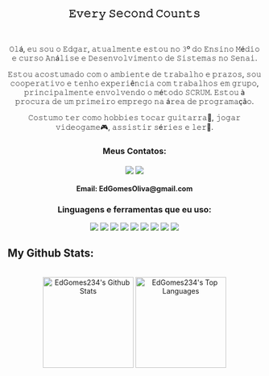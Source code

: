 <h2 align="center"> 
 <br>𝙴𝚟𝚎𝚛𝚢 𝚂𝚎𝚌𝚘𝚗𝚍 𝙲𝚘𝚞𝚗𝚝𝚜<br>
</h2>
<br>

<div align="center">
<p>
𝙾𝚕á, 𝚎𝚞 𝚜𝚘𝚞 𝚘 𝙴𝚍𝚐𝚊𝚛, 𝚊𝚝𝚞𝚊𝚕𝚖𝚎𝚗𝚝𝚎 𝚎𝚜𝚝𝚘𝚞 𝚗𝚘 𝟹º 𝚍𝚘 𝙴𝚗𝚜𝚒𝚗𝚘 𝙼é𝚍𝚒𝚘 𝚎 𝚌𝚞𝚛𝚜𝚘 𝙰𝚗á𝚕𝚒𝚜𝚎 𝚎 𝙳𝚎𝚜𝚎𝚗𝚟𝚘𝚕𝚟𝚒𝚖𝚎𝚗𝚝𝚘 𝚍𝚎 𝚂𝚒𝚜𝚝𝚎𝚖𝚊𝚜 𝚗𝚘 𝚂𝚎𝚗𝚊𝚒.
 
𝙴𝚜𝚝𝚘𝚞 𝚊𝚌𝚘𝚜𝚝𝚞𝚖𝚊𝚍𝚘 𝚌𝚘𝚖 𝚘 𝚊𝚖𝚋𝚒𝚎𝚗𝚝𝚎 𝚍𝚎 𝚝𝚛𝚊𝚋𝚊𝚕𝚑𝚘 𝚎 𝚙𝚛𝚊𝚣𝚘𝚜, 𝚜𝚘𝚞 𝚌𝚘𝚘𝚙𝚎𝚛𝚊𝚝𝚒𝚟𝚘 𝚎 𝚝𝚎𝚗𝚑𝚘 𝚎𝚡𝚙𝚎𝚛𝚒ê𝚗𝚌𝚒𝚊 𝚌𝚘𝚖 𝚝𝚛𝚊𝚋𝚊𝚕𝚑𝚘𝚜 𝚎𝚖 𝚐𝚛𝚞𝚙𝚘, 𝚙𝚛𝚒𝚗𝚌𝚒𝚙𝚊𝚕𝚖𝚎𝚗𝚝𝚎 𝚎𝚗𝚟𝚘𝚕𝚟𝚎𝚗𝚍𝚘 𝚘 𝚖é𝚝𝚘𝚍𝚘 𝚂𝙲𝚁𝚄𝙼.
 𝙴𝚜𝚝𝚘𝚞 à 𝚙𝚛𝚘𝚌𝚞𝚛𝚊 𝚍𝚎 𝚞𝚖 𝚙𝚛𝚒𝚖𝚎𝚒𝚛𝚘 𝚎𝚖𝚙𝚛𝚎𝚐𝚘 𝚗𝚊 á𝚛𝚎𝚊 𝚍𝚎 𝚙𝚛𝚘𝚐𝚛𝚊𝚖𝚊çã𝚘.
 
𝙲𝚘𝚜𝚝𝚞𝚖𝚘 𝚝𝚎𝚛 𝚌𝚘𝚖𝚘 𝚑𝚘𝚋𝚋𝚒𝚎𝚜 𝚝𝚘𝚌𝚊𝚛 𝚐𝚞𝚒𝚝𝚊𝚛𝚛𝚊🎸, 𝚓𝚘𝚐𝚊𝚛 𝚟𝚒𝚍𝚎𝚘𝚐𝚊𝚖𝚎🎮, 𝚊𝚜𝚜𝚒𝚜𝚝𝚒𝚛 𝚜é𝚛𝚒𝚎𝚜 𝚎 𝚕𝚎𝚛📖.
 </p>
</div>

<h3 align="center">Meus Contatos:
 <p align="center">
  
  [<img src="https://img.shields.io/badge/linkedin-%230077B5.svg?style=for-the-badge&logo=linkedin&logoColor=white" align="center">](https://www.linkedin.com/in/edgar-gomes-4bba8823b/)
  [<img src="https://img.shields.io/badge/Instagram-E4405F?style=for-the-badge&logo=instagram&logoColor=white" align="center">](https://www.instagram.com/ed_gomes0109/)
  <br>
  <h4 align="center">Email: EdGomesOliva@gmail.com</h4>
  
</p>
</h3>

<h3 align="center">Linguagens e ferramentas que eu uso:</h3>
<p align="center">
  <img src="https://img.shields.io/badge/HTML5-E34F26?style=for-the-badge&logo=html5&logoColor=white">
  <img src="https://img.shields.io/badge/CSS3-1572B6?style=for-the-badge&logo=css3&logoColor=white">
  <img src="https://img.shields.io/badge/JavaScript-323330?style=for-the-badge&logo=javascript&logoColor=F7DF1E">
  <img src="https://img.shields.io/badge/Node%20js-339933?style=for-the-badge&logo=nodedotjs&logoColor=white">
  <img src="https://img.shields.io/badge/GIT-E44C30?style=for-the-badge&logo=git&logoColor=white">
  <img src="https://img.shields.io/badge/VSCode-0078D4?style=for-the-badge&logo=visual%20studio%20code&logoColor=white">
  <img src="https://img.shields.io/badge/Google_Cloud-4285F4?style=for-the-badge&logo=google-cloud&logoColor=white">
  <img src="https://img.shields.io/badge/Figma-F24E1E?style=for-the-badge&logo=figma&logoColor=white">
 <img src="https://img.shields.io/badge/Microsoft_SQL_Server-CC2927?style=for-the-badge&logo=microsoft-sql-server&logoColor=white">
</p>

 <h2> My Github Stats: </h2>
<p  align="center" >
 <br/>
  <a href="https://github.com/anuraghazra/github-readme-stats"><img alt="EdGomes234's Github Stats" src="https://github-readme-stats.vercel.app/api/?username=EdGomes234&show_icons=true&count_private=true&theme=react&bg_color=1F222E&title_color=7cebf5&icon_color=2d7de4&show_icons=true&border_color=7cebf5&border_radius=10" height="180px"/></a>
  <a href="https://github.com/anuraghazra/github-readme-stats"><img alt="EdGomes234's Top Languages" src="https://github-readme-stats.vercel.app/api/top-langs/?username=EdGomes234&langs_count=8&layout=compact&theme=react&bg_color=1F222E&title_color=7cebf5&icon_color=2d7de4&show_icons=true&border_color=7cebf5&border_radius=10" height="180px"/></a>
  <br/>
</p>

 
